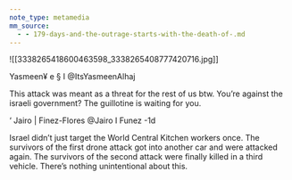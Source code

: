 ```yaml
---
note_type: metamedia
mm_source:
  - - 179-days-and-the-outrage-starts-with-the-death-of-.md
---
```


![[3338265418600463598_3338265408777420716.jpg]]

Yasmeen¥ e § I
@ItsYasmeenAlhaj

This attack was meant as a threat for the rest of us
btw. You’re against the israeli government? The
guillotine is waiting for you.

‘ Jairo | Finez-Flores @Jairo I Funez -1d

Israel didn’t just target the World Central Kitchen
workers once. The survivors of the first drone attack got
into another car and were attacked again. The survivors
of the second attack were finally killed in a third vehicle.
There’s nothing unintentional about this.

